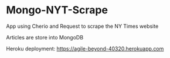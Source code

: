 # Mongo-NYT-Scrape

App using Cherio and Request to scrape the NY Times website

Articles are store into MongoDB

Heroku deployment: 
https://agile-beyond-40320.herokuapp.com
